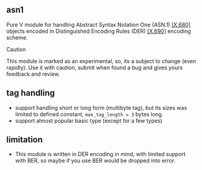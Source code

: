 ## asn1
Pure V module for handling Abstract Syntax Notation One (ASN.1) [[X.680]](http://www.itu.int/rec/T-REC-X.680/en) objects encoded in Distinguished Encoding Rules (DER) [[X.690]](https://www.itu.int/rec/T-REC-X.690/en) encoding scheme.

> [!CAUTION]
> This module is marked as an experimental, so, its a subject to change (even rapidly).
> Use it with caution, submit when found a bug and gives yours feedback and review.

## tag handling
- support handling short or long form (multibyte tag), but its sizes was limited to defined constant, `max_tag_length = 3` bytes long.
- support almost popular basic type (except for a few types)

## limitation
- This module is written in DER encoding in mind, with limited support with BER, so maybe if you use BER would be dropped into error.
